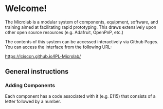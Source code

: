 
# Welcome!
The Microlab is a modular system of components, equipment, software, and training aimed at facilitating 
rapid prototyping. This draws extensively upon other open source resources (e.g. Adafruit, OpenPnP, etc.)

The contents of this system can be accessed interactively via Github Pages.  You can access the interface from 
the following URL:

https://lciscon.github.io/IPL-Microlab/


## General instructions

###  Adding Components

Each component has a code associated with it (e.g. E115) that consists of a letter followed by a number.








